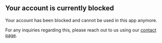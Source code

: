 
## Your account is currently blocked

Your account has been blocked and cannot be used in this app anymore.

For any inquiries regarding this, please reach out to us using our <a href="/site/contact.html">contact page</a>.

<!--- end panel -->

